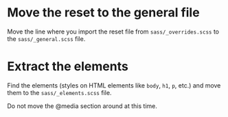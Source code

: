 # Move the reset to the general file

Move the line where you import the reset file from
`sass/_overrides.scss` to the `sass/_general.scss` file.

# Extract the elements

Find the elements (styles on HTML elements like `body`, `h1`, `p`,
etc.) and move them to the `sass/_elements.scss` file.

Do not move the @media section around at this time.
